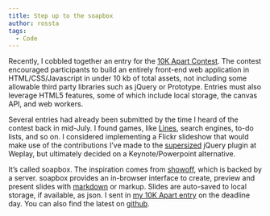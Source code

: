 ```yaml
---
title: Step up to the soapbox
author: rossta
tags:
  - Code
---
```

Recently, I cobbled together an entry for the [10K Apart Contest][1]. The contest encouraged participants to build an entirely front-end web application in HTML/CSS/Javascript in under 10 kb of total assets, not including some allowable third party libraries such as jQuery or Prototype. Entries must also leverage HTML5 features, some of which include local storage, the canvas API, and web workers.

 [1]: http://10k.aneventapart.com/

Several entries had already been submitted by the time I heard of the contest back in mid-July. I found games, like [Lines][2], search engines, to-do lists, and so on. I considered implementing a Flickr slideshow that would make use of the contributions I’ve made to the [supersized][3] jQuery plugin at Weplay, but ultimately decided on a Keynote/Powerpoint alternative.

 [2]: http://10k.aneventapart.com/Entry/62
 [3]: http://github.com/weplay/supersized

It’s called soapbox. The inspiration comes from [showoff][4], which is backed by a server. soapbox provides an in-browser interface to create, preview and present slides with [markdown][5] or markup. Slides are auto-saved to local storage, if available, as json. I sent in [my 10K Apart entry][6] on the deadline day. You can also find the latest on [github][7].

 [4]: http://github.com/schacon/showoff
 [5]: http://daringfireball.net/projects/markdown/
 [6]: http://10k.aneventapart.com/Entry/361
 [7]: http://github.com/rosskaff/soapbox
